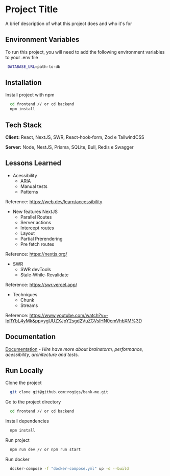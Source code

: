 # Project Title

A brief description of what this project does and who it's for

## Environment Variables

To run this project, you will need to add the following environment variables to your .env file

```bash
 DATABASE_URL=path-to-db
```

## Installation

Install project with npm

```bash
  cd frontend // or cd backend
  npm install 
```
    
## Tech Stack

**Client:** React, NextJS, SWR, React-hook-form, Zod e TailwindCSS

**Server:** Node, NestJS, Prisma, SQLite, Bull, Redis e Swagger


## Lessons Learned

- Acessibility
    - ARIA
    - Manual tests
    - Patterns

Reference: https://web.dev/learn/accessibility

- New features NextJS
    - Parallel Routes
    - Server actions
    - Intercept routes
    - Layout
    - Partial Prerendering
    - Pre fetch routes

Reference: https://nextjs.org/

- SWR
    - SWR devTools
    - Stale-While-Revalidate

Reference: https://swr.vercel.app/

- Techniques
    - Chunk
    - Streams

Reference: https://www.youtube.com/watch?v=-IpRYbL4yMk&pp=ygUUZXJpY2sgd2VuZGVsIHN0cmVhbXM%3D


## Documentation

[Documentation](https://github.com/rogigs/bank-me/wiki) _- Hire have more about brainstorm, performance, acessibility, architecture and tests._


## Run Locally

Clone the project

```bash
  git clone git@github.com:rogigs/bank-me.git
```

Go to the project directory

```bash
  cd frontend // or cd backend
```

Install dependencies

```bash
  npm install
```

Run project

```bash
  npm run dev // or npm run start 
```

Run docker

```bash
  docker-compose -f "docker-compose.yml" up -d --build
```


